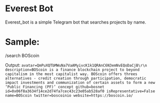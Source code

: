 # Everest Bot
Everest_bot is a simple Telegram bot that searches projects by name.

# Sample:

/search BOScoin

Output:
`avatar=QmPuXQTbMWuNa7VaAMyivcK1k1QRAnC6N3emNvEQoDaCjB\r\n
description=BOScoin is a finance blockchain project to beyond capitalism in the most capitalist way. BOScoin offers threes alternatives - credit creation through participation, democratic impact investments and communization of certain assets to form a new ‘Public Financing (PF)’ concept
github=bosnet
id=0x06f8a3634f14ce2d74fa7cec43c23e05ab528af0
isRepresentative=False
name=BOScoin
twitter=boscoinio
website=https://boscoin.io/`
